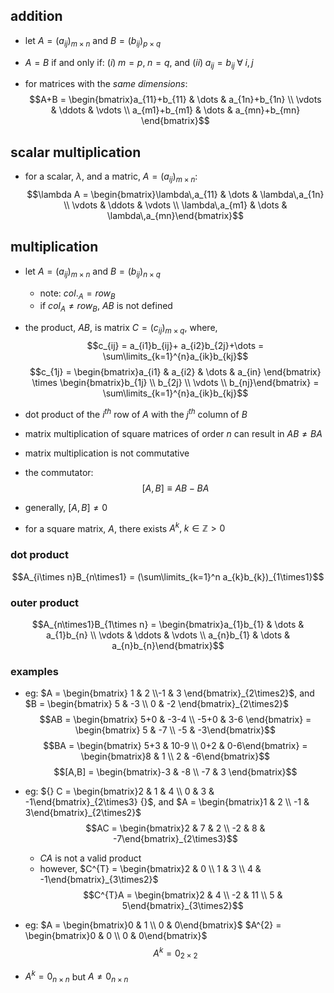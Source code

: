 ## addition
- let $A=(a_{ij})_{m\times n}$ and $B= (b_{ij})_{p\times q}$
- $A=B$ if and only if: $(i)\; m=p,\;n=q$, and $(ii)\; a_{ij}= b_{ij} \; \forall \; i,j$

- for matrices with the *same dimensions*: $$A+B = \begin{bmatrix}a_{11}+b_{11} & \dots & a_{1n}+b_{1n} \\ 
  \vdots & \ddots & \vdots \\ 
  a_{m1}+b_{m1} & \dots & a_{mn}+b_{mn}
  \end{bmatrix}$$
## scalar multiplication
  - for a scalar, $\lambda$, and a matric, $A=(a_{ij})_{m\times n}:$ $$\lambda A = \begin{bmatrix}\lambda\,a_{11}  &  \dots & \lambda\,a_{1n} \\ 
    \vdots & \ddots & \vdots \\ 
    \lambda\,a_{m1} & \dots  & \lambda\,a_{mn}\end{bmatrix}$$
## multiplication
- let $A=(a_{ij})_{m\times n}$ and $B= (b_{ij})_{n\times q}$
	- note: $col._{A} = row_{B}$
	- if $col_{A} \neq row_{B}$, $AB$ is not defined
- the product, $AB$, is matrix $C = (c_{ij})_{m\times q}$, where, $$c_{ij} = a_{i1}b_{ij}+ a_{i2}b_{2j}+\dots = \sum\limits_{k=1}^{n}a_{ik}b_{kj}$$
$$c_{1j} = \begin{bmatrix}a_{i1} & a_{i2} & \dots & a_{in} \end{bmatrix} \times \begin{bmatrix}b_{1j} \\ b_{2j} \\ \vdots \\ b_{nj}\end{bmatrix} = \sum\limits_{k=1}^{n}a_{ik}b_{kj}$$
- dot product of the $i^{th}$ row of $A$ with the $j^{th}$ column of $B$

- matrix multiplication of square matrices of order $n$ can result in $AB\neq BA$
 - matrix multiplication is not commutative
 - the commutator: $$[A,B] \equiv AB-BA$$
 - generally, $[A,B]\neq 0$

- for a square matrix, $A$, there exists $A^{k},\;k\in\mathbb{Z}>0$
### dot product 
$$A_{i\times n}B_{n\times1} = (\sum\limits_{k=1}^n a_{k}b_{k})_{1\times1}$$
### outer product
$$A_{n\times1}B_{1\times n} = \begin{bmatrix}a_{1}b_{1}  & \dots & a_{1}b_{n} \\  \vdots & \ddots & \vdots \\ a_{n}b_{1} & \dots & a_{n}b_{n}\end{bmatrix}$$

### examples
- eg: $A = \begin{bmatrix} 1 & 2 \\-1 & 3 \end{bmatrix}_{2\times2}$, and $B = \begin{bmatrix} 5 & -3 \\ 0 & -2 \end{bmatrix}_{2\times2}$
	  $$AB = \begin{bmatrix} 5+0 & -3-4 \\ -5+0 & 3-6 \end{bmatrix}  = \begin{bmatrix} 5 & -7 \\ -5 & -3\end{bmatrix}$$
	  $$BA = \begin{bmatrix} 5+3 & 10-9 \\ 0+2 & 0-6\end{bmatrix} = \begin{bmatrix}8 & 1 \\ 2 & -6\end{bmatrix}$$
	  $$[A,B] = \begin{bmatrix}-3 & -8 \\ -7 & 3 \end{bmatrix}$$

- eg: ${} C = \begin{bmatrix}2 & 1 & 4 \\ 0 & 3 & -1\end{bmatrix}_{2\times3} {}$, and $A = \begin{bmatrix}1 & 2 \\ -1 & 3\end{bmatrix}_{2\times2}$
	$$AC = \begin{bmatrix}2 & 7 & 2 \\ -2 & 8 & -7\end{bmatrix}_{2\times3}$$
	- $CA$ is not a valid product
	- however, $C^{T} = \begin{bmatrix}2 & 0 \\ 1 & 3 \\ 4 & -1\end{bmatrix}_{3\times2}$
	$$C^{T}A = \begin{bmatrix}2 & 4  \\ -2 & 11 \\ 5 & 5\end{bmatrix}_{3\times2}$$

- eg: $A = \begin{bmatrix}0 & 1 \\ 0 & 0\end{bmatrix}$
	$A^{2} = \begin{bmatrix}0 & 0  \\ 0 & 0\end{bmatrix}$
	$$A^{k} = 0_{2\times2}$$
- $A^{k} = 0_{n\times n}$ but $A\neq 0_{n\times n}$
